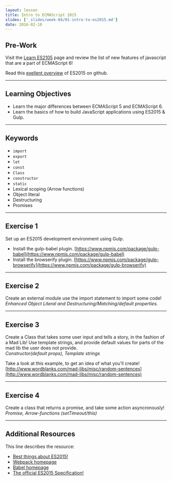 ```yaml
---
layout: lesson
title: Intro to ECMAScript 2015
slides: ['_slides/week-04/01-intro-to-es2015.md']
date: 2016-02-10
---
```


## Pre-Work

Visit the [Learn ES2105](https://babeljs.io/docs/learn-es2015/) page and review the list of new features of javascript that are a part of ECMAScript 6!

Read this [exellent overview](https://github.com/bevacqua/es6) of ES2015 on github.

---

## Learning Objectives

- Learn the major differences between ECMAScript 5 and ECMAScript 6.
- Learn the basics of how to build JavaScript applications using ES2015 & Gulp.

---

## Keywords

- `import`
- `export`
- `let`
- `const`
- `Class`
- `constructor`
- `static`
- Lexical scoping (Arrow functions)
- Object literal
- Destructuring
- Promises

---

## Exercise 1

Set up an ES2015 development environment using Gulp.

- Install the gulp-babel plugin. [https://www.npmjs.com/package/gulp-babel](https://www.npmjs.com/package/gulp-babel)
- Install the browserify plugin. [https://www.npmjs.com/package/gulp-browserify](https://www.npmjs.com/package/gulp-browserify)

---

## Exercise 2
Create an external module use the import statement to import some code!
*Enhanced Object Literal and Destructuring/Matching/default properties.*

---
## Exercise 3
Create a Class that takes some user input and tells a story, in the fashion of a Mad Lib!
 Use template strings, and provide default values for parts of the mad lib the user does not provide. <br>
*Constructor(default props), Template strings*

Take a look at this example, to get an idea of what you'll create!
[http://www.wordblanks.com/mad-libs/misc/random-sentences](http://www.wordblanks.com/mad-libs/misc/random-sentences)

---
## Exercise 4
Create a class that returns a promise, and take some action asyncronously!
*Promise, Arrow-functions (setTimeout/this)*

---

## Additional Resources

This line describes the resource:

- [Best things about ES2015!](https://kadira.io/blog/other/top-es2015-features-in-15-minutes)
- [Webpack homepage](https://webpack.github.io/)
- [Babel homepage](https://babeljs.io/docs/learn-es2015/)
- [The official ES2015 Specification!](http://www.ecma-international.org/ecma-262/6.0/)
